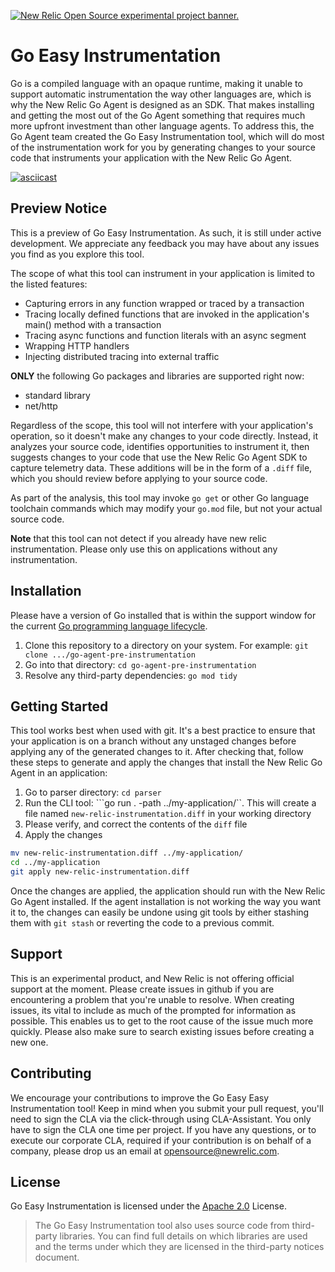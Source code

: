<a href="https://opensource.newrelic.com/oss-category/#new-relic-experimental"><picture><source media="(prefers-color-scheme: dark)" srcset="https://github.com/newrelic/opensource-website/raw/main/src/images/categories/dark/Experimental.png"><source media="(prefers-color-scheme: light)" srcset="https://github.com/newrelic/opensource-website/raw/main/src/images/categories/Experimental.png"><img alt="New Relic Open Source experimental project banner." src="https://github.com/newrelic/opensource-website/raw/main/src/images/categories/Experimental.png"></picture></a>

# Go Easy Instrumentation
Go is a compiled language with an opaque runtime, making it unable to support automatic instrumentation the way other languages are, which is why the New Relic Go Agent is designed as an SDK. That makes installing and getting the most out of the Go Agent something that requires much more upfront investment than other language agents. To address this, the Go Agent team created the Go Easy Instrumentation tool, which will do most of the instrumentation work for you by generating changes to your source code that instruments your application with the New Relic Go Agent.

[![asciicast](https://asciinema.org/a/r0Il7o2eMiZaLKHIlew3IL2nx.svg)](https://asciinema.org/a/r0Il7o2eMiZaLKHIlew3IL2nx)

## Preview Notice
This is a preview of Go Easy Instrumentation. As such, it is still under active development. We appreciate any feedback you may have about any issues you find as you explore this tool.

The scope of what this tool can instrument in your application is limited to the listed features:
 - Capturing errors in any function wrapped or traced by a transaction
 - Tracing locally defined functions that are invoked in the application's main() method with a transaction
 - Tracing async functions and function literals with an async segment
 - Wrapping HTTP handlers
 - Injecting distributed tracing into external traffic

**ONLY** the following Go packages and libraries are supported right now:
  - standard library
  - net/http

Regardless of the scope, this tool will not interfere with your application's operation, so it doesn't make any changes to your code directly. Instead, it analyzes your source code, identifies opportunities to instrument it, then suggests changes to your code that use the New Relic Go Agent SDK to capture telemetry data. These additions will be in the form of a `.diff` file, which you should review before applying to your source code.

As part of the analysis, this tool may invoke `go get` or other Go language toolchain commands which may modify your `go.mod` file, but not your actual source code.

**Note** that this tool can not detect if you already have new relic instrumentation. Please only use this on applications without any instrumentation.

## Installation
Please have a version of Go installed that is within the support window for the current [Go programming language lifecycle](https://endoflife.date/go).
1. Clone this repository to a directory on your system. For example: `git clone .../go-agent-pre-instrumentation`
2. Go into that directory: `cd go-agent-pre-instrumentation`
3. Resolve any third-party dependencies: `go mod tidy`

## Getting Started
This tool works best when used with git. It's a best practice to ensure that your application is on a branch without any unstaged changes before applying any of the generated changes to it. After checking that, follow these steps to generate and apply the changes that install the New Relic Go Agent in an application:

1. Go to parser directory: ```cd parser```
2. Run the CLI tool: ```go run . -path ../my-application/``.  This will create a file named `new-relic-instrumentation.diff` in your working directory
3. Please verify, and correct the contents of the `diff` file
4. Apply the changes
  ```sh
  mv new-relic-instrumentation.diff ../my-application/
  cd ../my-application
  git apply new-relic-instrumentation.diff
  ```

Once the changes are applied, the application should run with the New Relic Go Agent installed. If the agent installation is not working the way you want it to, the changes can easily be undone using git tools by either stashing them with `git stash` or reverting the code to a previous commit.

## Support
This is an experimental product, and New Relic is not offering official support at the moment. Please create issues in github if you are encountering a problem that you're unable to resolve. When creating issues, its vital to include as much of the prompted for information as possible. This enables us to get to the root cause of the issue much more quickly. Please also make sure to search existing issues before creating a new one.

## Contributing
We encourage your contributions to improve the Go Easy Easy Instrumentation tool! Keep in mind when you submit your pull request, you'll need to sign the CLA via the click-through using CLA-Assistant. You only have to sign the CLA one time per project.
If you have any questions, or to execute our corporate CLA, required if your contribution is on behalf of a company,  please drop us an email at opensource@newrelic.com.


## License
Go Easy Instrumentation is licensed under the [Apache 2.0](http://apache.org/licenses/LICENSE-2.0.txt) License.
>The Go Easy Instrumentation tool also uses source code from third-party libraries. You can find full details on which libraries are used and the terms under which they are licensed in the third-party notices document.
